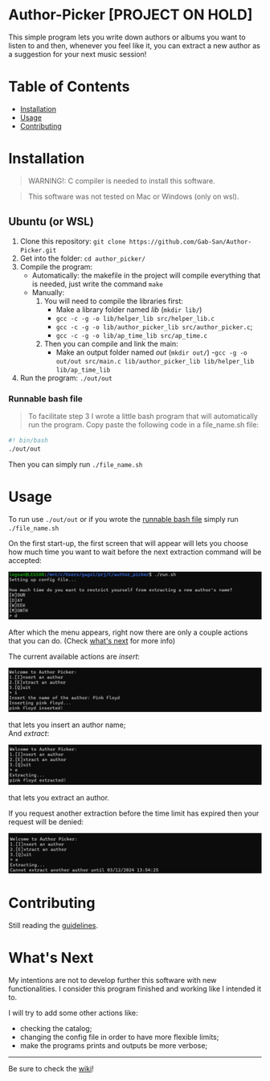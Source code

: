 # Author-Picker [PROJECT ON HOLD]
This simple program lets you write down authors or albums you want to listen to and then, whenever you feel like it, you can extract a new author as a suggestion for your next music session!

# Table of Contents
- [Installation](#installation)
- [Usage](#usage)
- [Contributing](#contributing)

# Installation

> WARNING!: C compiler is needed to install this software.

> This software was not tested on Mac or Windows (only on wsl).

## Ubuntu (or WSL)
1. Clone this repository: `git clone https://github.com/Gab-San/Author-Picker.git`
2. Get into the folder: `cd author_picker/`
3. Compile the program:
    - Automatically: the makefile in the project will compile everything that is needed, just write the command `make` 
    - Manually: 
        1. You will need to compile the libraries first:
            - Make a library folder named *lib* (`mkdir lib/`)
            - `gcc -c -g -o lib/helper_lib src/helper_lib.c`
            - `gcc -c -g -o lib/author_picker_lib src/author_picker.c`;
            - `gcc -c -g -o lib/ap_time_lib src/ap_time.c`
        2. Then you can compile and link the main:
            - Make an output folder named *out* (`mkdir out/`)
            -`gcc -g -o out/out src/main.c lib/author_picker_lib lib/helper_lib lib/ap_time_lib`
4. Run the program: `./out/out`

### Runnable bash file
> To facilitate step 3 I wrote a little bash program that will automatically run the program.
Copy paste the following code in a file_name.sh file:
```bash
#! bin/bash
./out/out
```
Then you can simply run `./file_name.sh`

# Usage

To run use  `./out/out` or if you wrote the [runnable bash file](#runnable-bash-file) simply run `./file_name.sh`

On the first start-up, the first screen that will appear will lets you choose how much time you want to wait before the next extraction command will be accepted:

![Choose-Limit](./images/tutorial/choose_limit.png)

After which the menu appears, right now there are only a couple actions that you can do. (Check [what's next](#whats-next) for more info)

The current available actions are *insert*:

![Insert](./images/tutorial/insert_example.png)

that lets you insert an author name;\
And *extract*:

![Appr-Extract](./images/tutorial/approved_extraction.png)

that lets you extract an author.

If you request another extraction before the time limit has expired then your request will be denied:

![Deny-Extract](./images/tutorial/denied_extraction.png)


# Contributing

Still reading the [guidelines](https://docs.github.com/en/communities/setting-up-your-project-for-healthy-contributions/setting-guidelines-for-repository-contributors).

# What's Next

My intentions are not to develop further this software with new functionalities. I consider this program finished and working like I intended it to.

I will try to add some other actions like:
- checking the catalog;
- changing the config file in order to have more flexible limits;
- make the programs prints and outputs be more verbose;

-----
Be sure to check the [wiki](https://github.com/Gab-San/Author-Picker/wiki)!